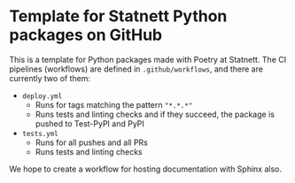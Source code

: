 # Template for Statnett Python packages on GitHub

This is a template for Python packages made with Poetry at Statnett.
The CI pipelines (workflows) are defined in `.github/workflows`, and there are currently two of them:

 * `deploy.yml`
    - Runs for tags matching the pattern `"*.*.*"`
    - Runs tests and linting checks and if they succeed, the package is pushed to Test-PyPI and PyPI
 * `tests.yml`
    - Runs for all pushes and all PRs
    - Runs tests and linting checks

We hope to create a workflow for hosting documentation with Sphinx also.
